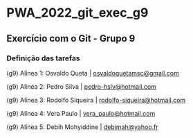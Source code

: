 # PWA_2022_git_exec_g9

## Exercício com o Git - Grupo 9

### Definição das tarefas

(g9) Alínea 1: Osvaldo Queta | osvaldoquetamsc@gmail.com

(g9) Alínea 2: Pedro Silva | pedro-hslv@hotmail.com

(g9) Alínea 3: Rodolfo Siqueira | rodolfo-siqueira@hotmail.com

(g9) Alínea 4: Vera Paulo | vera_paulo@hotmail.com

(g9) Alínea 5: Debih Mohyiddine | debimah@yahoo.fr
